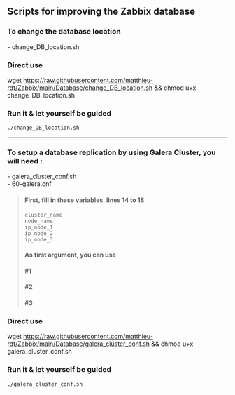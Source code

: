 ## Scripts for improving the Zabbix database

### To change the database location

\- change_DB_location.sh

### Direct use

wget https://raw.githubusercontent.com/matthieu-rdt/Zabbix/main/Database/change_DB_location.sh && chmod u+x change_DB_location.sh

### Run it & let yourself be guided

```bash
./change_DB_location.sh
```

***

### To setup a database replication by using Galera Cluster, you will need :
\- galera_cluster_conf.sh  
\- 60-galera.cnf

> #### First, fill in these variables, lines 14 to 18
>
> `cluster_name`  
> `node_name`  
> `ip_node_1`  
> `ip_node_2`  
> `ip_node_3`
>
> #### As first argument, you can use
>
> #### #1
> #### #2
> #### #3

### Direct use

wget https://raw.githubusercontent.com/matthieu-rdt/Zabbix/main/Database/galera_cluster_conf.sh && chmod u+x galera_cluster_conf.sh

### Run it & let yourself be guided

```bash
./galera_cluster_conf.sh
```
